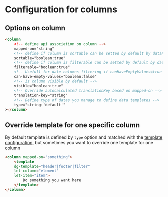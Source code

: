 # Configuration for columns

## Options on column

```` html
<column
    <!-- define api association on column -->
    mapped-on="string"
    <!-- define if column is sortable can be setted by default by dataProvider and else setted at true -->
    sortable="boolean:true"
    <!-- define if column is filterable can be setted by default by dataProvider and else setted at true -->
    filterable="boolean:true"
    <!-- Usefull for date columns filtering if canHaveEmptyValues=true add empty checkbox filter -->
    can-have-empty-values="boolean:false"
    <!-- Is column visible by default -->
    visible="boolean:true"
    <!-- Override autocalculated translationKey based on mapped-on -->
    translation-key="string"
    <!-- Define type of datas you manage to define data templates -->
    type="string:'default'"
></column>
````

## Override template for one specific column

By default template is defined by `type` option and matched with the [template configuration](templating.md),
but sometimes you want to override one template for one column

```` html
<column mapped-on="something">
    <template
    dg-template="header|footer|filter"
    let-column="element"
    let-item="item">
        Do something you want here
    </template>
</column>
````
